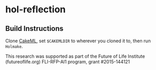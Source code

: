 hol-reflection
==============

## Build Instructions
Clone [CakeML](https://github.com/CakeML/cakeml), set `$CAKEMLDIR` to wherever you cloned it to, then run `Holmake`.


This research was supported as part of the Future of Life Institute (futureoflife.org) FLI-RFP-AI1 program, grant #2015-144121
